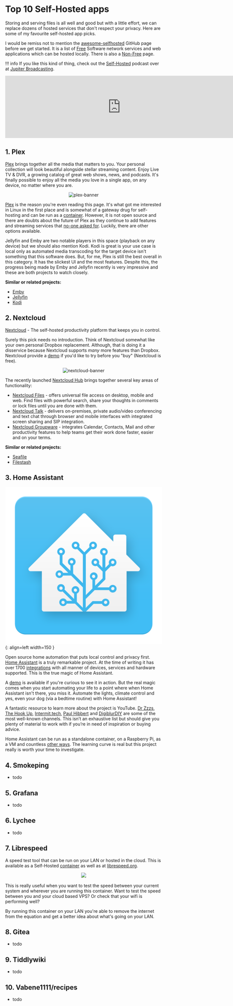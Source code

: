 # Top 10 Self-Hosted apps

Storing and serving files is all well and good but with a little effort, we can replace dozens of hosted services that don't respect your privacy. Here are some of my favourite self-hosted app picks.

I would be remiss not to mention the [awesome-selfhosted](https://github.com/awesome-selfhosted/awesome-selfhosted) GitHub page before we get started. It is a list of [Free](https://en.wikipedia.org/wiki/Free_software) Software network services and web applications which can be hosted locally. There is also a [Non-Free](https://github.com/awesome-selfhosted/awesome-selfhosted/blob/master/non-free.md) page.

!!! info
    If you like this kind of thing, check out the [Self-Hosted](https://selfhosted.show) podcast over at [Jupiter Broadcasting](https://jupiterbroadcasting.com).

<p align="center">
<iframe src="https://fireside.fm/player/v2/dUlrHQih+c60wLQ-X?theme=dark" width="740" height="200" frameborder="0" scrolling="no"></iframe>
</p>

## 1. Plex

[Plex](https://plex.tv) brings together all the media that matters to you. Your personal collection will look beautiful alongside stellar streaming content. Enjoy Live TV & DVR, a growing catalog of great web shows, news, and podcasts. It's finally possible to enjoy all the media you love in a single app, on any device, no matter where you are.

<p align="center">
<img alt="plex-banner" src="../../images/top10/plex.png">
</p>

[Plex](https://plex.tv) is the reason you're even reading this page. It's what got me interested in Linux in the first place and is somewhat of a gateway drug for self-hosting and can be run as a [container](https://hub.docker.com/r/plexinc/pms-docker/). However, it is not open source and there are doubts about the future of Plex as they continue to add features and streaming services that [no-one asked for](https://www.reddit.com/r/PleX/comments/e62nbt/how_do_you_disable_the_new_plex_movies_feature/). Luckily, there are other options available.

Jellyfin and Emby are two notable players in this space (playback on any device) but we should also mention Kodi. Kodi is great is your use case is local only as automated media transcoding for the target device isn't something that this software does. But, for me, Plex is still the best overall in this category. It has the slickest UI and the most features. Despite this, the progress being made by Emby and Jellyfin recently is very impressive and these are both projects to watch closely.

**Similar or related projects:**

* [Emby](https://emby.media/)
* [Jellyfin](https://jellyfin.org/)
* [Kodi](https://kodi.tv/)

## 2. Nextcloud

[Nextcloud](https://nextcloud.com/) - The self-hosted productivity platform that keeps you in control.

Surely this pick needs no introduction. Think of Nextcloud somewhat like your own personal Dropbox replacement. Although, that is doing it a disservice because Nextcloud supports *many* more features than Dropbox. Nextcloud provide a [demo](https://nextcloud.com/try) if you'd like to try before you "buy" (Nextcloud is free).

<p align="center">
<img alt="nextcloud-banner" src="../../images/top10/nextcloud-banner.png">
</p>

The recently launched [Nextcloud Hub](https://nextcloud.com/hub) brings together several key areas of functionality:

* [Nextcloud Files](https://nextcloud.com/files) - offers universal file access on desktop, mobile and web. Find files with powerful search, share your thoughts in comments or lock files until you are done with them. 
* [Nextcloud Talk](https://nextcloud.com/talk) - delivers on-premises, private audio/video conferencing and text chat through browser and mobile interfaces with integrated screen sharing and SIP integration.
* [Nextcloud Groupware](https://nextcloud.com/groupware) - integrates Calendar, Contacts, Mail and other productivity features to help teams get their work done faster, easier and on your terms.

**Similar or related projects:**

* [Seafile](https://www.seafile.com/en/home/)
* [Filestash](https://github.com/mickael-kerjean/filestash)

## 3. Home Assistant

![home-assistant-logo](../images/top10/ha-logo.png){: align=left width=150 }

Open source home automation that puts local control and privacy first. [Home Assistant](https://www.home-assistant.io/) is a truly remarkable project. At the time of writing it has over 1700 [integrations](https://www.home-assistant.io/integrations/) with all manner of devices, services and hardware supported. This is the true magic of Home Assistant.

A [demo](https://demo.home-assistant.io/#/lovelace/0) is available if you're curious to see it in action. But the real magic comes when you start automating your life to a point where when Home Assistant isn't there, you miss it. Automate the lights, climate control and yes, even your dog (via a bedtime routine) with Home Assistant!

A fantastic resource to learn more about the project is YouTube. [Dr Zzzs](https://www.youtube.com/c/DrZzs), [The Hook Up](https://www.youtube.com/c/TheHookUp), [Intermit.tech](https://www.youtube.com/c/IntermitTech), [Paul Hibbert](https://www.youtube.com/c/PaulHibbert) and [DigiblurDIY](https://www.youtube.com/c/digiblurDIY) are some of the most well-known channels. This isn’t an exhaustive list but should give you plenty of material to work with if you’re in need of inspiration or buying advice.

Home Assistant can be run as a standalone container, on a Raspberry Pi, as a VM and countless [other ways](https://www.home-assistant.io/getting-started/). The learning curve is real but this project really is worth your time to investigate.

## 4. Smokeping

* todo

## 5. Grafana

* todo

## 6. Lychee

* todo

## 7. Librespeed

A speed test tool that can be run on your LAN or hosted in the cloud. This is available as a Self-Hosted [container](https://hub.docker.com/r/linuxserver/librespeed) as well as at [librespeed.org](https://librespeed.org/).

<p align="center">
<img src="../../images/top10/librespeed.jpg">
</p>

This is really useful when you want to test the speed between your current system and wherever you are running this container. Want to test the speed between you and your cloud based VPS? Or check that your wifi is performing well?

By running this container on your LAN you're able to remove the internet from the equation and get a better idea about what's going on your LAN.

## 8. Gitea

* todo

## 9. Tiddlywiki

* todo

## 10. Vabene1111/recipes

* todo
